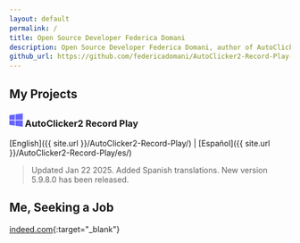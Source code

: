 ```yaml
---
layout: default
permalink: /
title: Open Source Developer Federica Domani
description: Open Source Developer Federica Domani, author of AutoClicker2 Record Play
github_url: https://github.com/federicadomani/AutoClicker2-Record-Play-The-Lists-Of-Mouse-Clicks
---
```




## My Projects

### ![Windows](./windows.svg) AutoClicker2 Record Play

[English]({{ site.url }}/AutoClicker2-Record-Play/) | [Español]({{ site.url }}/AutoClicker2-Record-Play/es/)

> Updated Jan 22 2025. Added Spanish translations. New version 5.9.8.0 has been released.

## Me, Seeking a Job

[indeed.com](https://profile.indeed.com/p/federicad-l6l6w6d){:target="_blank"}
